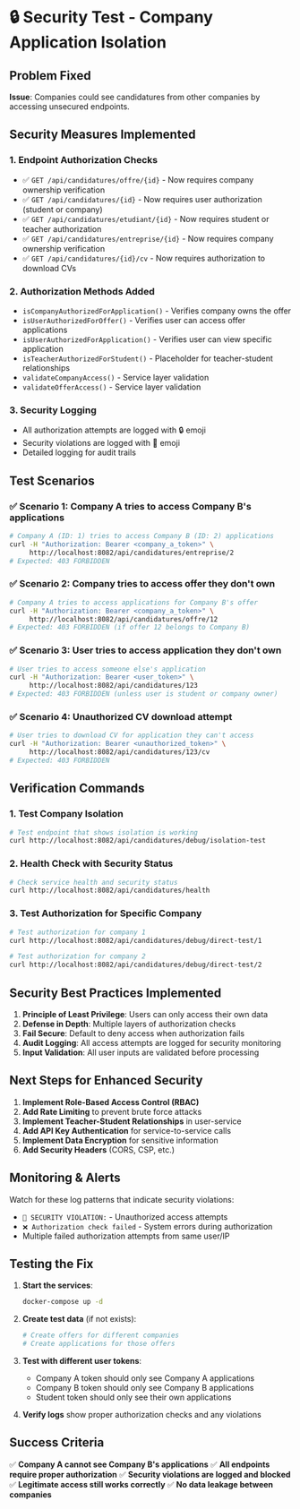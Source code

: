 # 🔒 Security Test - Company Application Isolation

## Problem Fixed
**Issue**: Companies could see candidatures from other companies by accessing unsecured endpoints.

## Security Measures Implemented

### 1. **Endpoint Authorization Checks**
- ✅ `GET /api/candidatures/offre/{id}` - Now requires company ownership verification
- ✅ `GET /api/candidatures/{id}` - Now requires user authorization (student or company)
- ✅ `GET /api/candidatures/etudiant/{id}` - Now requires student or teacher authorization
- ✅ `GET /api/candidatures/entreprise/{id}` - Now requires company ownership verification
- ✅ `GET /api/candidatures/{id}/cv` - Now requires authorization to download CVs

### 2. **Authorization Methods Added**
- `isCompanyAuthorizedForApplication()` - Verifies company owns the offer
- `isUserAuthorizedForOffer()` - Verifies user can access offer applications
- `isUserAuthorizedForApplication()` - Verifies user can view specific application
- `isTeacherAuthorizedForStudent()` - Placeholder for teacher-student relationships
- `validateCompanyAccess()` - Service layer validation
- `validateOfferAccess()` - Service layer validation

### 3. **Security Logging**
- All authorization attempts are logged with 🔒 emoji
- Security violations are logged with 🚨 emoji
- Detailed logging for audit trails

## Test Scenarios

### ✅ **Scenario 1: Company A tries to access Company B's applications**
```bash
# Company A (ID: 1) tries to access Company B (ID: 2) applications
curl -H "Authorization: Bearer <company_a_token>" \
     http://localhost:8082/api/candidatures/entreprise/2
# Expected: 403 FORBIDDEN
```

### ✅ **Scenario 2: Company tries to access offer they don't own**
```bash
# Company A tries to access applications for Company B's offer
curl -H "Authorization: Bearer <company_a_token>" \
     http://localhost:8082/api/candidatures/offre/12
# Expected: 403 FORBIDDEN (if offer 12 belongs to Company B)
```

### ✅ **Scenario 3: User tries to access application they don't own**
```bash
# User tries to access someone else's application
curl -H "Authorization: Bearer <user_token>" \
     http://localhost:8082/api/candidatures/123
# Expected: 403 FORBIDDEN (unless user is student or company owner)
```

### ✅ **Scenario 4: Unauthorized CV download attempt**
```bash
# User tries to download CV for application they can't access
curl -H "Authorization: Bearer <unauthorized_token>" \
     http://localhost:8082/api/candidatures/123/cv
# Expected: 403 FORBIDDEN
```

## Verification Commands

### 1. **Test Company Isolation**
```bash
# Test endpoint that shows isolation is working
curl http://localhost:8082/api/candidatures/debug/isolation-test
```

### 2. **Health Check with Security Status**
```bash
# Check service health and security status
curl http://localhost:8082/api/candidatures/health
```

### 3. **Test Authorization for Specific Company**
```bash
# Test authorization for company 1
curl http://localhost:8082/api/candidatures/debug/direct-test/1

# Test authorization for company 2  
curl http://localhost:8082/api/candidatures/debug/direct-test/2
```

## Security Best Practices Implemented

1. **Principle of Least Privilege**: Users can only access their own data
2. **Defense in Depth**: Multiple layers of authorization checks
3. **Fail Secure**: Default to deny access when authorization fails
4. **Audit Logging**: All access attempts are logged for security monitoring
5. **Input Validation**: All user inputs are validated before processing

## Next Steps for Enhanced Security

1. **Implement Role-Based Access Control (RBAC)**
2. **Add Rate Limiting** to prevent brute force attacks
3. **Implement Teacher-Student Relationships** in user-service
4. **Add API Key Authentication** for service-to-service calls
5. **Implement Data Encryption** for sensitive information
6. **Add Security Headers** (CORS, CSP, etc.)

## Monitoring & Alerts

Watch for these log patterns that indicate security violations:
- `🚨 SECURITY VIOLATION:` - Unauthorized access attempts
- `❌ Authorization check failed` - System errors during authorization
- Multiple failed authorization attempts from same user/IP

## Testing the Fix

1. **Start the services**:
   ```bash
   docker-compose up -d
   ```

2. **Create test data** (if not exists):
   ```bash
   # Create offers for different companies
   # Create applications for those offers
   ```

3. **Test with different user tokens**:
   - Company A token should only see Company A applications
   - Company B token should only see Company B applications
   - Student token should only see their own applications

4. **Verify logs** show proper authorization checks and any violations

## Success Criteria

✅ **Company A cannot see Company B's applications**
✅ **All endpoints require proper authorization**
✅ **Security violations are logged and blocked**
✅ **Legitimate access still works correctly**
✅ **No data leakage between companies**